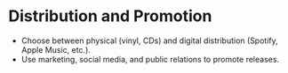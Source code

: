 # Distribution and Promotion

- Choose between physical (vinyl, CDs) and digital distribution (Spotify, Apple Music, etc.).
- Use marketing, social media, and public relations to promote releases.
